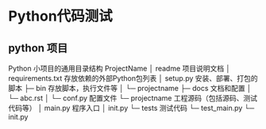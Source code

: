 # Python代码测试

## python 项目

Python 小项目的通用目录结构
ProjectName
│ readme 项目说明文档
│ requirements.txt 存放依赖的外部Python包列表
│ setup.py 安装、部署、打包的脚本
├─ bin 存放脚本，执行文件等
│ └─ projectname
├─ docs 文档和配置
│ └─ abc.rst
│ └─ conf.py 配置文件
└─ projectname 工程源码（包括源码、测试代码等）
│ main.py 程序入口
│ init.py
└─ tests 测试代码
└─ test_main.py
└─ init.py